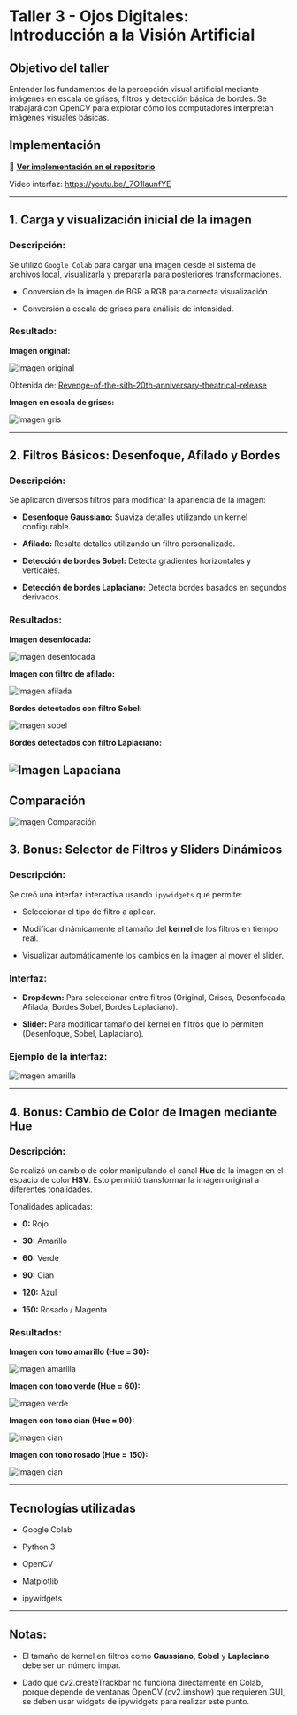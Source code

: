 # Taller 3 - Ojos Digitales: Introducción a la Visión Artificial

## Objetivo del taller

Entender los fundamentos de la percepción visual artificial mediante imágenes en escala de grises, filtros y detección básica de bordes. Se trabajará con OpenCV para explorar cómo los computadores interpretan imágenes visuales básicas.

## Implementación

🔗 **[Ver implementación en el repositorio]([](https://github.com/JuanDanielRamirezMojica/computacion-visual/tree/main/2025-04-21_taller_ojos_digitales))**


Video interfaz: 
https://youtu.be/_7O1launfYE



----------

## 1. Carga y visualización inicial de la imagen

### Descripción:

Se utilizó `Google Colab` para cargar una imagen desde el sistema de archivos local, visualizarla y prepararla para posteriores transformaciones.

-   Conversión de la imagen de BGR a RGB para correcta visualización.
    
-   Conversión a escala de grises para análisis de intensidad.
    

### Resultado:

**Imagen original:**

![Imagen original](https://github.com/JuanDanielRamirezMojica/computacion-visual/blob/main/2025-04-21_taller_ojos_digitales/python/Images/original_image.jpeg?raw=true)



Obtenida de: [Revenge-of-the-sith-20th-anniversary-theatrical-release](https://swtorstrategies.com/wp-content/uploads/2025/02/revenge-of-the-sith-20th-anniversary-theatrical-release_f5fb864b.jpeg)


**Imagen en escala de grises:**

![Imagen gris](https://github.com/JuanDanielRamirezMojica/computacion-visual/blob/main/2025-04-21_taller_ojos_digitales/python/Images/gray_image.jpg?raw=true)


----------

## 2. Filtros Básicos: Desenfoque, Afilado y Bordes

### Descripción:

Se aplicaron diversos filtros para modificar la apariencia de la imagen:

-   **Desenfoque Gaussiano:** Suaviza detalles utilizando un kernel configurable.
    
-   **Afilado:** Resalta detalles utilizando un filtro personalizado.
    
-   **Detección de bordes Sobel:** Detecta gradientes horizontales y verticales.
    
-   **Detección de bordes Laplaciano:** Detecta bordes basados en segundos derivados.
    

### Resultados:

**Imagen desenfocada:**

![Imagen desenfocada](https://github.com/JuanDanielRamirezMojica/computacion-visual/blob/main/2025-04-21_taller_ojos_digitales/python/Images/blurred_image.jpg?raw=true)


**Imagen con filtro de afilado:**

![Imagen afilada](https://raw.githubusercontent.com/JuanDanielRamirezMojica/computacion-visual/refs/heads/main/2025-04-21_taller_ojos_digitales/python/Images/afilada_image.jpg)


**Bordes detectados con filtro Sobel:**

![Imagen sobel](https://raw.githubusercontent.com/JuanDanielRamirezMojica/computacion-visual/refs/heads/main/2025-04-21_taller_ojos_digitales/python/Images/bordes_sobel_image.jpg)

**Bordes detectados con filtro Laplaciano:**

![Imagen Lapaciana](https://github.com/JuanDanielRamirezMojica/computacion-visual/blob/main/2025-04-21_taller_ojos_digitales/python/Images/bordes_laplace_image.jpg?raw=true)
----------
## Comparación
![Imagen Comparación](https://github.com/JuanDanielRamirezMojica/computacion-visual/blob/main/2025-04-21_taller_ojos_digitales/python/Images/comparacion.png?raw=true)


## 3. Bonus: Selector de Filtros y Sliders Dinámicos

### Descripción:

Se creó una interfaz interactiva usando `ipywidgets` que permite:

-   Seleccionar el tipo de filtro a aplicar.
    
-   Modificar dinámicamente el tamaño del **kernel** de los filtros en tiempo real.
    
-   Visualizar automáticamente los cambios en la imagen al mover el slider.
    

### Interfaz:

-   **Dropdown:** Para seleccionar entre filtros (Original, Grises, Desenfocada, Afilada, Bordes Sobel, Bordes Laplaciano).
    
-   **Slider:** Para modificar tamaño del kernel en filtros que lo permiten (Desenfoque, Sobel, Laplaciano).
    

### Ejemplo de la interfaz:

![Imagen amarilla](https://raw.githubusercontent.com/JuanDanielRamirezMojica/computacion-visual/refs/heads/main/2025-04-21_taller_ojos_digitales/python/Images/Interfaz0.png)




----------

## 4. Bonus: Cambio de Color de Imagen mediante Hue

### Descripción:

Se realizó un cambio de color manipulando el canal **Hue** de la imagen en el espacio de color **HSV**. Esto permitió transformar la imagen original a diferentes tonalidades.

Tonalidades aplicadas:

-   **0:** Rojo
    
-   **30:** Amarillo
    
-   **60:** Verde
    
-   **90:** Cian
    
-   **120:** Azul
    
-   **150:** Rosado / Magenta
    

### Resultados:


**Imagen con tono amarillo (Hue = 30):**

![Imagen amarilla](https://raw.githubusercontent.com/JuanDanielRamirezMojica/computacion-visual/refs/heads/main/2025-04-21_taller_ojos_digitales/python/Images/yellow_image.jpg)


**Imagen con tono verde (Hue = 60):**

![Imagen verde](https://raw.githubusercontent.com/JuanDanielRamirezMojica/computacion-visual/refs/heads/main/2025-04-21_taller_ojos_digitales/python/Images/green_image.jpg)


**Imagen con tono cian (Hue = 90):**

![Imagen cian](https://raw.githubusercontent.com/JuanDanielRamirezMojica/computacion-visual/refs/heads/main/2025-04-21_taller_ojos_digitales/python/Images/blue_image.jpg)

**Imagen con tono rosado (Hue = 150):**

![Imagen cian](https://raw.githubusercontent.com/JuanDanielRamirezMojica/computacion-visual/refs/heads/main/2025-04-21_taller_ojos_digitales/python/Images/pink_image.jpg)

----------

## Tecnologías utilizadas

-   Google Colab
    
-   Python 3
    
-   OpenCV
    
-   Matplotlib
    
-   ipywidgets
    

----------

## Notas:

-   El tamaño de kernel en filtros como **Gaussiano**, **Sobel** y **Laplaciano** debe ser un número impar.
    
-   Dado que cv2.createTrackbar no funciona directamente en Colab, porque depende de ventanas OpenCV (cv2.imshow) que requieren GUI, se deben usar widgets de ipywidgets para realizar este punto.
